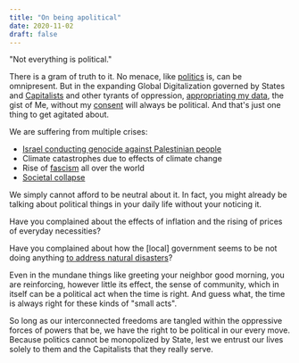 ```yaml
---
title: "On being apolitical"
date: 2020-11-02
draft: false
---
```


"Not everything is political."

There is a gram of truth to it. No menace, like [politics](/politics)
is, can be omnipresent. But in the expanding Global Digitalization
governed by States and [Capitalists](/capitalism) and other tyrants of
oppression, [appropriating my data](/privacy), the gist of Me, without
my [consent](/consent) will always be political. And that's just one
thing to get agitated about.

We are suffering from multiple crises:
- [Israel conducting genocide against Palestinian people](/palestine)
- Climate catastrophes due to effects of climate change
- Rise of [fascism](/fascism) all over the world
- [Societal collapse](/collapse)

We simply cannot afford to be neutral about it. In fact, you might
already be talking about political things in your daily life without
your noticing it.

Have you complained about the effects of inflation and the rising of
prices of everyday necessities?

Have you complained about how the [local] government seems to be not
doing anything [to address natural disasters](/drrm)?

Even in the mundane things like greeting your neighbor good morning, you
are reinforcing, however little its effect, the sense of community,
which in itself can be a political act when the time is right. And guess
what, the time is always right for these kinds of "small acts".

So long as our interconnected freedoms are tangled within the oppressive
forces of powers that be, we have the right to be political in our every
move. Because politics cannot be monopolized by State, lest we entrust
our lives solely to them and the Capitalists that they really serve.
